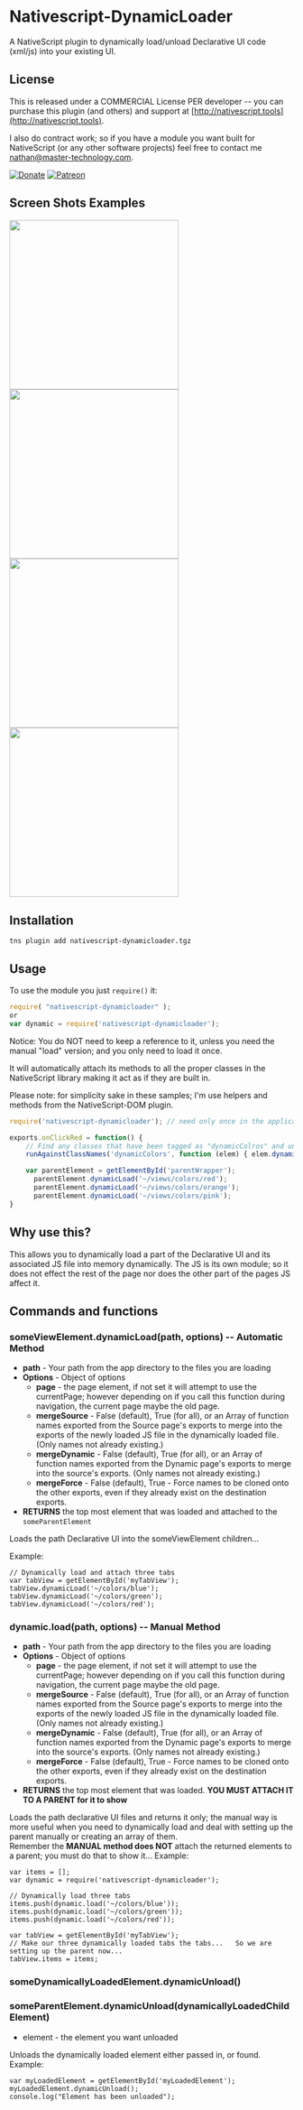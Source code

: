 
# Nativescript-DynamicLoader
A NativeScript plugin to dynamically load/unload Declarative UI code (xml/js) into your existing UI.

## License

This is released under a COMMERCIAL License PER developer -- you can purchase this plugin (and others) and support at [http://nativescript.tools](http://nativescript.tools).

I also do contract work; so if you have a module you want built for NativeScript (or any other software projects) feel free to contact me [nathan@master-technology.com](mailto://nathan@master-technology.com).

[![Donate](https://img.shields.io/badge/Donate-PayPal-brightgreen.svg?style=plastic)](https://www.paypal.com/cgi-bin/webscr?cmd=_donations&business=HN8DDMWVGBNQL&lc=US&item_name=Nathanael%20Anderson&item_number=nativescript%2dglobalevents&no_note=1&no_shipping=1&currency_code=USD&bn=PP%2dDonationsBF%3ax%3aNonHosted)
[![Patreon](https://img.shields.io/badge/Pledge-Patreon-brightgreen.svg?style=plastic)](https://www.patreon.com/NathanaelA)


## Screen Shots Examples

<img src="docs/nativescript-dl0.gif" width="300"/>
<img src="docs/nativescript-dl1.gif" width="300"/>
<img src="docs/nativescript-dl2.gif" width="300"/>
<img src="docs/nativescript-dl3.gif" width="300"/>




## Installation 

`tns plugin add nativescript-dynamicloader.tgz`


## Usage

To use the module you just `require()` it:

```js
require( "nativescript-dynamicloader" );
or
var dynamic = require('nativescript-dynamicloader');
```

Notice: You do NOT need to keep a reference to it, unless you need the manual "load" version; and you only need to load it once.

It will automatically attach its methods to all the proper classes in the NativeScript library making it act as if they are built in.

Please note: for simplicity sake in these samples; I'm use helpers and methods from the NativeScript-DOM plugin.

```js
require('nativescript-dynamicloader'); // need only once in the application total

exports.onClickRed = function() {
    // Find any classes that have been tagged as "dynamicColros" and unload them..
    runAgainstClassNames('dynamicColors', function (elem) { elem.dynamicUnload(); });

    var parentElement = getElementById('parentWrapper');
      parentElement.dynamicLoad('~/views/colors/red');
      parentElement.dynamicLoad('~/views/colors/orange');
      parentElement.dynamicLoad('~/views/colors/pink');    
}

```

## Why use this?
This allows you to dynamically load a part of the Declarative UI and its associated JS file into memory dynamically.  The JS is its own module; so it does not effect the rest of the page nor does the other part of the pages JS affect it.
 

## Commands and functions


### someViewElement.dynamicLoad(path, options) -- Automatic Method
- **path** - Your path from the app directory to the files you are loading
- **Options** - Object of options 
  - **page** - the page element, if not set it will attempt to use the currentPage; however depending on if you call this function during navigation, the current page maybe the old page.
  - **mergeSource**  - False (default), True (for all), or an Array of function names exported from the Source page's exports to merge into the exports of the newly loaded JS file in the dynamically loaded file. (Only names not already existing.)
  - **mergeDynamic** - False (default), True (for all), or an Array of function names exported from the Dynamic page's exports to merge into the source's exports.   (Only names not already existing.)
  - **mergeForce** - False (default), True - Force names to be cloned onto the other exports, even if they already exist on the destination exports.
- **RETURNS** the top most element that was loaded and attached to the `someParentElement`  

Loads the path Declarative UI into the someViewElement children... 

Example:
```
// Dynamically load and attach three tabs
var tabView = getElementById('myTabView');
tabView.dynamicLoad('~/colors/blue');
tabView.dynamicLoad('~/colors/green');
tabView.dynamicLoad('~/colors/red');
```



### dynamic.load(path, options) -- Manual Method
- **path** - Your path from the app directory to the files you are loading
- **Options** - Object of options 
  - **page** - the page element, if not set it will attempt to use the currentPage; however depending on if you call this function during navigation, the current page maybe the old page.
  - **mergeSource**  - False (default), True (for all), or an Array of function names exported from the Source page's exports to merge into the exports of the newly loaded JS file in the dynamically loaded file. (Only names not already existing.)
  - **mergeDynamic** - False (default), True (for all), or an Array of function names exported from the Dynamic page's exports to merge into the source's exports.   (Only names not already existing.)
  - **mergeForce** - False (default), True - Force names to be cloned onto the other exports, even if they already exist on the destination exports.
- **RETURNS** the top most element that was loaded.   **YOU MUST ATTACH IT TO A PARENT for it to show**

Loads the path declarative UI files and returns it only; the manual way is more useful when you need to dynamically load and deal with setting up the parent manually or creating an array of them.  
Remember the **MANUAL method does NOT** attach the returned elements to a parent; you must do that to show it... 
Example:
```
var items = [];
var dynamic = require('nativescript-dynamicloader');

// Dynamically load three tabs
items.push(dynamic.load('~/colors/blue'));
items.push(dynamic.load('~/colors/green'));
items.push(dynamic.load('~/colors/red'));

var tabView = getElementById('myTabView');
// Make our three dynamically loaded tabs the tabs...   So we are setting up the parent now...
tabView.items = items;
```



### someDynamicallyLoadedElement.dynamicUnload()
### someParentElement.dynamicUnload(dynamicallyLoadedChildElement)
- element - the element you want unloaded

Unloads the dynamically loaded element either passed in, or found.
Example:
```
var myLoadedElement = getElementById('myLoadedElement');
myLoadedElement.dynamicUnload();
console.log("Element has been unloaded");
```

